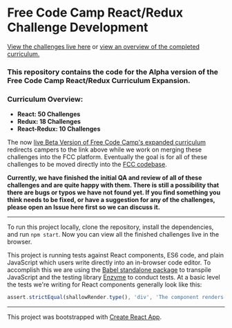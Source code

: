 # Free Code Camp React/Redux Challenge Development

[View the challenges live here](http://hysterical-amusement.surge.sh/) or
[view an overview of the completed curriculum.](https://github.com/bonham000/fcc-react-tests-module/blob/master/CHALLENGE_MAP.md)

### This repository contains the code for the Alpha version of the Free Code Camp React/Redux Curriculum Expansion.

### Curriculum Overview:

* **React: 50 Challenges**
* **Redux: 18 Challenges**
* **React-Redux: 10 Challenges**

The now [live Beta Version of Free Code Camp's expanded curriculum](http://beta.freecodecamp.com/en/) redirects campers to the link above while we work on merging these challenges into the FCC platform. Eventually the goal is for all of these challenges to be moved directly into the [FCC codebase](https://github.com/freeCodeCamp/freeCodeCamp).

**Currently, we have finished the initial QA and review of all of these challenges and are quite happy with them. There is still a possibility that there are bugs or typos we have not found yet. If you find something you think needs to be fixed, or have a suggestion for any of the challenges, please open an Issue here first so we can discuss it.**

---

To run this project locally, clone the repository, install the dependencies, and run `npm start`. Now you can view all the finished challenges live in the browser.

This project is running tests against React components, ES6 code, and plain JavaScript which users write directly into an in-browser code editor. To accomplish this we are using the [Babel standalone package](https://github.com/babel/babel-standalone) to transpile JavaScript and the testing library [Enzyme](http://airbnb.io/enzyme/) to conduct tests. At a basic level the tests we're writing for React components generally look like this:

```javascript
assert.strictEqual(shallowRender.type(), 'div', 'The component renders a div element');
```

***

This project was bootstrapped with [Create React App](https://github.com/facebookincubator/create-react-app).

